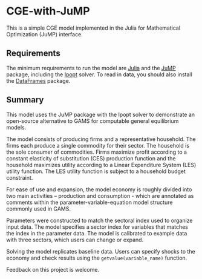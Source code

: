 # CGE-with-JuMP

This is a simple CGE model implemented in the Julia for Mathematical Optimization (JuMP) interface.

## Requirements

The minimum requirements to run the model are [Julia](http://julialang.org/) and the [JuMP](https://github.com/JuliaOpt/JuMP.jl) package, including the [Ipopt](https://github.com/JuliaOpt/Ipopt.jl) solver. To read in data, you should also install the [DataFrames](https://github.com/JuliaStats/DataFrames.jl) package.

## Summary ##

This model uses the JuMP package with the Ipopt solver to demonstrate an open-source alternative to GAMS for computable general equilibrium models.

The model consists of producing firms and a representative household. The firms each produce a single commodity for their sector. The household is the sole consumer of commodities. Firms maximize profit according to a constant elasticity of substitution (CES) production function and the household maximizes utility according to a Linear Expenditure System (LES) utility function. The LES utility function is subject to a household budget constraint.  

For ease of use and expansion, the model economy is roughly divided into two main activities – production and consumption - which are annotated as comments within the parameter-variable-equation model structure commonly used in GAMS.

Parameters were constructed to match the sectoral index used to organize input data. The model specifies a sector index for variables that matches the index in the parameter data. The model is calibrated to example data with three sectors, which users can change or expand.

Solving the model replicates baseline data. Users can specify shocks to the economy and check results using the ``getvalue(variable_name)`` function.

Feedback on this project is welcome.
